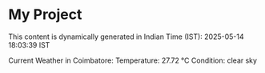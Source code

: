 # My Project

This content is dynamically generated in Indian Time (IST): 2025-05-14 18:03:39 IST


Current Weather in Coimbatore:
Temperature: 27.72 °C
Condition: clear sky
